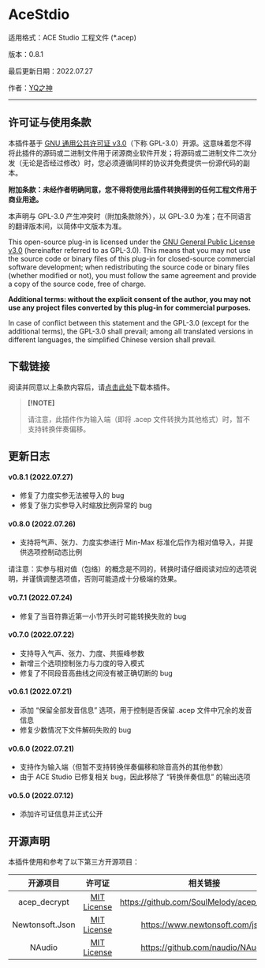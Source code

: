 # AceStdio

适用格式：ACE Studio 工程文件 (*.acep)

版本：0.8.1

最后更新日期：2022.07.27

作者：[YQ之神](https://space.bilibili.com/102844209)

---

## 许可证与使用条款

本插件基于 [GNU 通用公共许可证 v3.0](https://www.gnu.org/licenses/gpl-3.0.html)（下称 GPL-3.0）开源。这意味着您不得将此插件的源码或二进制文件用于闭源商业软件开发；将源码或二进制文件二次分发（无论是否经过修改）时，您必须遵循同样的协议并免费提供一份源代码的副本。

**附加条款：未经作者明确同意，您不得将使用此插件转换得到的任何工程文件用于商业用途。**

本声明与 GPL-3.0 产生冲突时（附加条款除外），以 GPL-3.0 为准；在不同语言的翻译版本间，以简体中文版本为准。

This open-source plug-in is licensed under the [GNU General Public License v3.0](https://www.gnu.org/licenses/gpl-3.0.html) (hereinafter referred to as GPL-3.0). This means that you may not use the source code or binary files of this plug-in for closed-source commercial software development; when redistributing the source code or binary files (whether modified or not), you must follow the same agreement and provide a copy of the source code, free of charge.

**Additional terms: without the explicit consent of the author, you may not use any project files converted by this plug-in for commercial purposes.**

In case of conflict between this statement and the GPL-3.0 (except for the additional terms), the GPL-3.0 shall prevail; among all translated versions in different languages, the simplified Chinese version shall prevail.

## 下载链接

阅读并同意以上条款内容后，请[点击此处](https://openvpi-1307911855.cos.ap-beijing.myqcloud.com/plugins/ace/opensvip_plugin_ace_0.8.0.zip)下载本插件。

> **[!NOTE]**
>
> 请注意，此插件作为输入端（即将 .acep 文件转换为其他格式）时，暂不支持转换伴奏偏移。
>

## 更新日志

#### v0.8.1 (2022.07.27)

- 修复了力度实参无法被导入的 bug
- 修复了张力实参导入时缩放比例异常的 bug

#### v0.8.0 (2022.07.26)

- 支持将气声、张力、力度实参进行 Min-Max 标准化后作为相对值导入，并提供选项控制动态比例

请注意：实参与相对值（包络）的概念是不同的，转换时请仔细阅读对应的选项说明，并谨慎调整选项值，否则可能造成十分极端的效果。

#### v0.7.1 (2022.07.24)

- 修复了当音符靠近第一小节开头时可能转换失败的 bug

#### v0.7.0 (2022.07.22)

- 支持导入气声、张力、力度、共振峰参数
- 新增三个选项控制张力与力度的导入模式
- 修复了不同段音高曲线之间没有被正确切断的 bug

#### v0.6.1 (2022.07.21)

- 添加 “保留全部发音信息” 选项，用于控制是否保留 .acep 文件中冗余的发音信息
- 修复少数情况下文件解码失败的 bug

#### v0.6.0 (2022.07.21)

- 支持作为输入端（但暂不支持转换伴奏偏移和除音高外的其他参数）
- 由于 ACE Studio 已修复相关 bug，因此移除了 “转换伴奏信息” 的输出选项

#### v0.5.0 (2022.07.12)

- 添加许可证信息并正式公开

## 开源声明

本插件使用和参考了以下第三方开源项目：

|    开源项目     |                    许可证                     |                  相关链接                  |
| :-------------: | :-------------------------------------------: | :----------------------------------------: |
|  acep_decrypt   | [MIT License](https://licenses.nuget.org/MIT) | https://github.com/SoulMelody/acep_decrypt |
| Newtonsoft.Json | [MIT License](https://licenses.nuget.org/MIT) |      https://www.newtonsoft.com/json       |
|     NAudio      | [MIT License](https://licenses.nuget.org/MIT) |      https://github.com/naudio/NAudio      |

